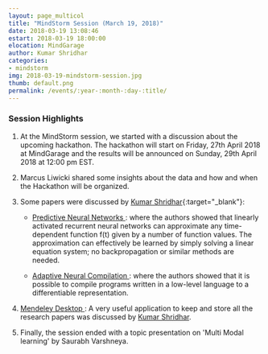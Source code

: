 ```yaml
---
layout: page_multicol
title: "MindStorm Session (March 19, 2018)"
date: 2018-03-19 13:08:46
estart: 2018-03-19 18:00:00
elocation: MindGarage
author: Kumar Shridhar
categories:
- mindstorm
img: 2018-03-19-mindstorm-session.jpg
thumb: default.png
permalink: /events/:year-:month-:day-:title/
---
```


### Session Highlights

1. At the MindStorm session, we started with a discussion about the upcoming hackathon. The hackathon will start on Friday, 27th April 2018 at MindGarage and the results will be announced on Sunday, 29th April 2018 at 12:00 pm EST.

2.  Marcus Liwicki shared some insights about the data and how and when the Hackathon will be organized.

3.  Some papers were discussed by [Kumar Shridhar](https://kumar-shridhar.github.io/){:target="_blank"}:

    - <a href="https://arxiv.org/abs/1802.03308" target="_blank">Predictive Neural Networks </a> : where the authors showed that linearly activated recurrent neural networks can approximate any time-dependent function f(t) given by a number of function values. The approximation can effectively be learned by simply solving a linear equation system; no backpropagation or similar methods are needed.

    - <a href="https://arxiv.org/pdf/1605.07969.pdf" target="_blank">Adaptive Neural Compilation </a> : where the authors showed that it is possible to compile programs written in a low-level language to a differentiable representation.

4.  <a href="https://www.mendeley.com/guides/desktop" target="_blank"> Mendeley Desktop </a>: A very useful application to keep and store all the research papers was discussed by <a href="https://kumar-shridhar.github.io/" target="_blank">Kumar Shridhar</a>.

5.  Finally, the session ended with a topic presentation on 'Multi Modal learning' by Saurabh Varshneya.
